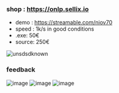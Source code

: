 ### shop : https://onlp.sellix.io
-  demo : https://streamable.com/niov70
-  speed : 1k/s in good conditions
- .exe: 50€ 
- source: 250€

![unsdsdknown](https://user-images.githubusercontent.com/98614666/183696827-e8b9db58-368f-4eb7-9302-9071db06f1bc.png)


### feedback

![image](https://user-images.githubusercontent.com/98614666/183697600-338c1820-bc36-4ba8-acc8-a895445bdf09.png)
![image](https://user-images.githubusercontent.com/98614666/183697608-4ae1cd91-e2bc-45b2-807e-257e6d57f366.png)
![image](https://user-images.githubusercontent.com/98614666/183697694-0810c9c5-f650-4a96-9bb9-e85f284b3bdd.png)
